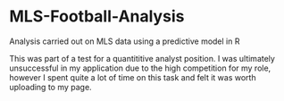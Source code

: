 # MLS-Football-Analysis
Analysis carried out on MLS data using a predictive model in R

This was part of a test for a quantititive analyst position. I was ultimately unsuccessful in my application due to the high competition for my role, however I spent quite a lot of time on this task and felt it was worth uploading to my page.
